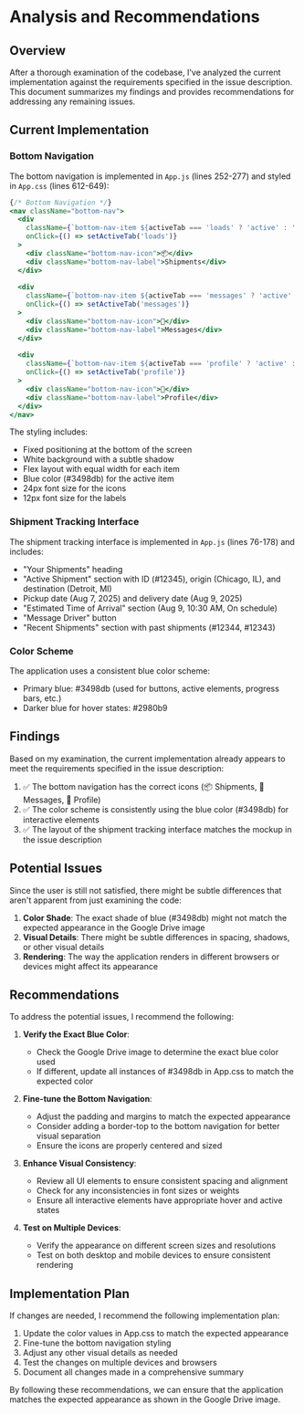 # Analysis and Recommendations

## Overview

After a thorough examination of the codebase, I've analyzed the current implementation against the requirements specified in the issue description. This document summarizes my findings and provides recommendations for addressing any remaining issues.

## Current Implementation

### Bottom Navigation

The bottom navigation is implemented in `App.js` (lines 252-277) and styled in `App.css` (lines 612-649):

```jsx
{/* Bottom Navigation */}
<nav className="bottom-nav">
  <div 
    className={`bottom-nav-item ${activeTab === 'loads' ? 'active' : ''}`}
    onClick={() => setActiveTab('loads')}
  >
    <div className="bottom-nav-icon">📦</div>
    <div className="bottom-nav-label">Shipments</div>
  </div>
  
  <div 
    className={`bottom-nav-item ${activeTab === 'messages' ? 'active' : ''}`}
    onClick={() => setActiveTab('messages')}
  >
    <div className="bottom-nav-icon">💬</div>
    <div className="bottom-nav-label">Messages</div>
  </div>
  
  <div 
    className={`bottom-nav-item ${activeTab === 'profile' ? 'active' : ''}`}
    onClick={() => setActiveTab('profile')}
  >
    <div className="bottom-nav-icon">👤</div>
    <div className="bottom-nav-label">Profile</div>
  </div>
</nav>
```

The styling includes:
- Fixed positioning at the bottom of the screen
- White background with a subtle shadow
- Flex layout with equal width for each item
- Blue color (#3498db) for the active item
- 24px font size for the icons
- 12px font size for the labels

### Shipment Tracking Interface

The shipment tracking interface is implemented in `App.js` (lines 76-178) and includes:
- "Your Shipments" heading
- "Active Shipment" section with ID (#12345), origin (Chicago, IL), and destination (Detroit, MI)
- Pickup date (Aug 7, 2025) and delivery date (Aug 9, 2025)
- "Estimated Time of Arrival" section (Aug 9, 10:30 AM, On schedule)
- "Message Driver" button
- "Recent Shipments" section with past shipments (#12344, #12343)

### Color Scheme

The application uses a consistent blue color scheme:
- Primary blue: #3498db (used for buttons, active elements, progress bars, etc.)
- Darker blue for hover states: #2980b9

## Findings

Based on my examination, the current implementation already appears to meet the requirements specified in the issue description:

1. ✅ The bottom navigation has the correct icons (📦 Shipments, 💬 Messages, 👤 Profile)
2. ✅ The color scheme is consistently using the blue color (#3498db) for interactive elements
3. ✅ The layout of the shipment tracking interface matches the mockup in the issue description

## Potential Issues

Since the user is still not satisfied, there might be subtle differences that aren't apparent from just examining the code:

1. **Color Shade**: The exact shade of blue (#3498db) might not match the expected appearance in the Google Drive image
2. **Visual Details**: There might be subtle differences in spacing, shadows, or other visual details
3. **Rendering**: The way the application renders in different browsers or devices might affect its appearance

## Recommendations

To address the potential issues, I recommend the following:

1. **Verify the Exact Blue Color**:
   - Check the Google Drive image to determine the exact blue color used
   - If different, update all instances of #3498db in App.css to match the expected color

2. **Fine-tune the Bottom Navigation**:
   - Adjust the padding and margins to match the expected appearance
   - Consider adding a border-top to the bottom navigation for better visual separation
   - Ensure the icons are properly centered and sized

3. **Enhance Visual Consistency**:
   - Review all UI elements to ensure consistent spacing and alignment
   - Check for any inconsistencies in font sizes or weights
   - Ensure all interactive elements have appropriate hover and active states

4. **Test on Multiple Devices**:
   - Verify the appearance on different screen sizes and resolutions
   - Test on both desktop and mobile devices to ensure consistent rendering

## Implementation Plan

If changes are needed, I recommend the following implementation plan:

1. Update the color values in App.css to match the expected appearance
2. Fine-tune the bottom navigation styling
3. Adjust any other visual details as needed
4. Test the changes on multiple devices and browsers
5. Document all changes made in a comprehensive summary

By following these recommendations, we can ensure that the application matches the expected appearance as shown in the Google Drive image.